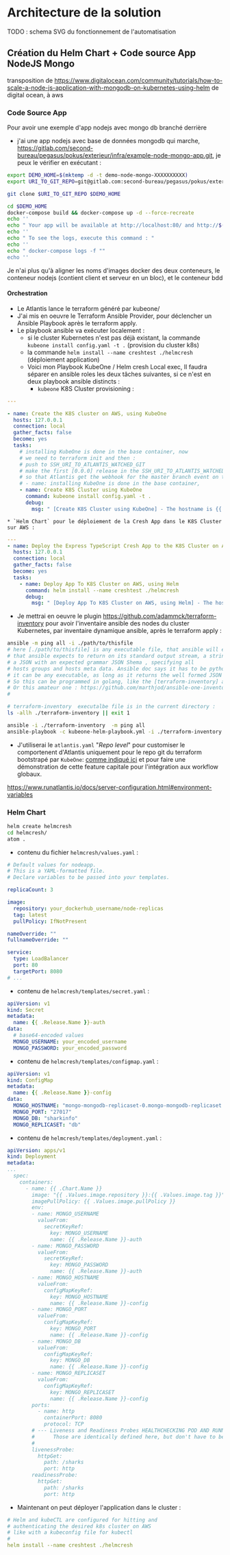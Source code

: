 # Architecture de la solution

TODO : schema SVG du fonctionnement de l'automatisation


## Création du Helm Chart + Code source App NodeJS Mongo

transposition de https://www.digitalocean.com/community/tutorials/how-to-scale-a-node-js-application-with-mongodb-on-kubernetes-using-helm de digital ocean, à aws

### Code Source App

Pour avoir une exemple d'app nodejs avec mongo db branché derrière


* j'ai une app nodejs avec base de données mongodb qui marche, https://gitlab.com/second-bureau/pegasus/pokus/exterieur/infra/example-node-mongo-app.git, je peux le vérifier en exécutant :

```bash
export DEMO_HOME=$(mktemp -d -t demo-node-mongo-XXXXXXXXXX)
export URI_TO_GIT_REPO=git@gitlab.com:second-bureau/pegasus/pokus/exterieur/infra/example-node-mongo-app

git clone $URI_TO_GIT_REPO $DEMO_HOME

cd $DEMO_HOME
docker-compose build && docker-compose up -d --force-recreate
echo ''
echo " Your app will be available at http://localhost:80/ and http://$(hostname):80/ "
echo ''
echo " To see the logs, execute this command : "
echo ''
echo " docker-compose logs -f ""
echo ''
```
Je n'ai plus qu'à aligner les noms d'images docker des deux conteneurs, le conteneur nodejs (contient client et serveur en un bloc), et le conteneur bdd


#### Orchestration

* Le Atlantis lance le terraform généré par kubeone/
* J'ai mis en oeuvre le Terraform Ansible Provider, pour déclencher un Ansible Playbook après le terraform apply.
* Le playbook ansible va exécuter localement :
  * si le cluster Kubernetes n'est pas déjà existant, la commande `kubeone install config.yaml -t .` (provision du cluster k8s)
  * la commande `helm install --name creshtest ./helmcresh` (déploiement application)
  * Voici mon Playbook KubeOne / Helm cresh Local exec, Il faudra séparer en ansible roles les deux tâches suivantes, si ce n'est en deux playbook ansible distincts :
    * `kubeone` K8S Cluster provisioning :
```yaml
---

- name: Create the K8S cluster on AWS, using KubeOne
  hosts: 127.0.0.1
  connection: local
  gather_facts: false
  become: yes
  tasks:
    # installing KubeOne is done in the base container, now
    # we need to terraform init and then :
    # push to SSH_URI_TO_ATLANTIS_WATCHED_GIT
    # make the first [0.0.0] release in the SSH_URI_TO_ATLANTIS_WATCHED_GIT
    # so that Atlantis get the webhook for the master branch event on the release
    # - name: installing KubeOne is done in the base container,
    - name: Create K8S Cluster using KubeOne
      command: kubeone install config.yaml -t .
      debug:
        msg: " [Create K8S Cluster using KubeOne] - The hostname is {{ ansible_net_hostname }} and the OS is {{ ansible_net_version }}"


```
    * `Helm Chart` pour le déploiement de la Cresh App dans le K8S Cluster sur AWS :
```yaml
---
- name: Deploy the Express TypeScript Cresh App to the K8S Cluster on AWS
  hosts: 127.0.0.1
  connection: local
  gather_facts: false
  become: yes
  tasks:
    - name: Deploy App To K8S Cluster on AWS, using Helm
      command: helm install --name creshtest ./helmcresh
      debug:
        msg: " [Deploy App To K8S Cluster on AWS, using Helm] - The hostname is {{ ansible_net_hostname }} and the OS is {{ ansible_net_version }}"

```
* Je mettrai en oeuvre le plugin https://github.com/adammck/terraform-inventory  pour avoir l'inventaire ansible des nodes du cluster Kubernetes, par inventaire dynamique ansible, après le terraform apply :

```bash
ansible -m ping all -i ./path/to/thisfile
# here [./path/to/thisfile] is any executable file, that ansible will execute, and
# that ansible expects to return on its standard output stream, a string made of
# a JSON with an expected grammar JSON Shema , specifying all
# hosts groups and hosts meta data. Ansible doc says it has to be python, or shell script, but
# it can be any executable, as long as it returns the well formed JSON object.
# So this can be programmed in golang, like the [terraform-inventory] ansible plugin
# Or this amateur one : https://github.com/marthjod/ansible-one-inventory
#

# terraform-inventory  executalbe file is in the current directory :
ls -allh ./terraform-inventory || exit 1

ansible -i ./terraform-inventory  -m ping all
ansible-playbook -c kubeone-helm-playbook.yml -i ./terraform-inventory

```
* J'utiliserai le `atlantis.yaml` "_Repo level_" pour customiser le comportenent d'Atlantis uniquement pour le repo git du terraform bootstrapé par `KubeOne`: [comme indiqué ici](https://www.runatlantis.io/docs/server-side-repo-config.html#example-server-side-repo) et pour faire une démonstration de cette feature capitale pour l'intégration aux workflow globaux.



https://www.runatlantis.io/docs/server-configuration.html#environment-variables




### Helm Chart

```bash
helm create helmcresh
cd helmcresh/
atom .
```
* contenu du fichier `helmcresh/values.yaml` :

```Yaml
# Default values for nodeapp.
# This is a YAML-formatted file.
# Declare variables to be passed into your templates.

replicaCount: 3

image:
  repository: your_dockerhub_username/node-replicas
  tag: latest
  pullPolicy: IfNotPresent

nameOverride: ""
fullnameOverride: ""

service:
  type: LoadBalancer
  port: 80
  targetPort: 8080
# ...
```
* contenu de `helmcresh/templates/secret.yaml` :
```Yaml
apiVersion: v1
kind: Secret
metadata:
  name: {{ .Release.Name }}-auth
data:
  # base64-encoded values
  MONGO_USERNAME: your_encoded_username
  MONGO_PASSWORD: your_encoded_password
```
* contenu de `helmcresh/templates/configmap.yaml` :
```Yaml
apiVersion: v1
kind: ConfigMap
metadata:
  name: {{ .Release.Name }}-config
data:
  MONGO_HOSTNAME: "mongo-mongodb-replicaset-0.mongo-mongodb-replicaset.default.svc.cluster.local,mongo-mongodb-replicaset-1.mongo-mongodb-replicaset.default.svc.cluster.local,mongo-mongodb-replicaset-2.mongo-mongodb-replicaset.default.svc.cluster.local"
  MONGO_PORT: "27017"
  MONGO_DB: "sharkinfo"
  MONGO_REPLICASET: "db"
```
* contenu de `helmcresh/templates/deployment.yaml` :
```Yaml
apiVersion: apps/v1
kind: Deployment
metadata:
...
  spec:
    containers:
      - name: {{ .Chart.Name }}
        image: "{{ .Values.image.repository }}:{{ .Values.image.tag }}"
        imagePullPolicy: {{ .Values.image.pullPolicy }}
        env:
        - name: MONGO_USERNAME
          valueFrom:
            secretKeyRef:
              key: MONGO_USERNAME
              name: {{ .Release.Name }}-auth
        - name: MONGO_PASSWORD
          valueFrom:
            secretKeyRef:
              key: MONGO_PASSWORD
              name: {{ .Release.Name }}-auth
        - name: MONGO_HOSTNAME
          valueFrom:
            configMapKeyRef:
              key: MONGO_HOSTNAME
              name: {{ .Release.Name }}-config
        - name: MONGO_PORT
          valueFrom:
            configMapKeyRef:
              key: MONGO_PORT
              name: {{ .Release.Name }}-config
        - name: MONGO_DB
          valueFrom:
            configMapKeyRef:
              key: MONGO_DB
              name: {{ .Release.Name }}-config
        - name: MONGO_REPLICASET
          valueFrom:
            configMapKeyRef:
              key: MONGO_REPLICASET
              name: {{ .Release.Name }}-config
        ports:
          - name: http
            containerPort: 8080
            protocol: TCP
        # --- Liveness and Readiness Probes HEALTHCHECKING POD AND RUNNING APP.
        #      Those are identically defined here, but don't have to be.
        #
        livenessProbe:
          httpGet:
            path: /sharks
            port: http
        readinessProbe:
          httpGet:
            path: /sharks
            port: http

```
* Maintenant on peut déployer l'application dans le cluster :
```Yaml
# Helm and kubeCTL are configured for hitting and
# authenticating the desired k8s cluster on AWS
# like with a kubeconfig file for kubectl
#
helm install --name creshtest ./helmcresh
```
